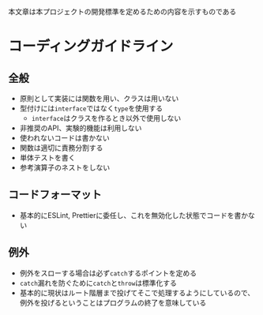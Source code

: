 本文章は本プロジェクトの開発標準を定めるための内容を示すものである

# コーディングガイドライン

## 全般

- 原則として実装には関数を用い、クラスは用いない
- 型付けには`interface`ではなく`type`を使用する
  - `interface`はクラスを作るとき以外で使用しない
- 非推奨のAPI、実験的機能は利用しない
- 使われないコードは書かない
- 関数は適切に責務分割する
- 単体テストを書く
- 参考演算子のネストをしない

## コードフォーマット

- 基本的にESLint, Prettierに委任し、これを無効化した状態でコードを書かない

## 例外

- 例外をスローする場合は必ず`catch`するポイントを定める
- `catch`漏れを防ぐために`catch`と`throw`は標準化する
- 基本的に現状はルート階層まで投げてそこで処理するようにしているので、例外を投げるということはプログラムの終了を意味している
